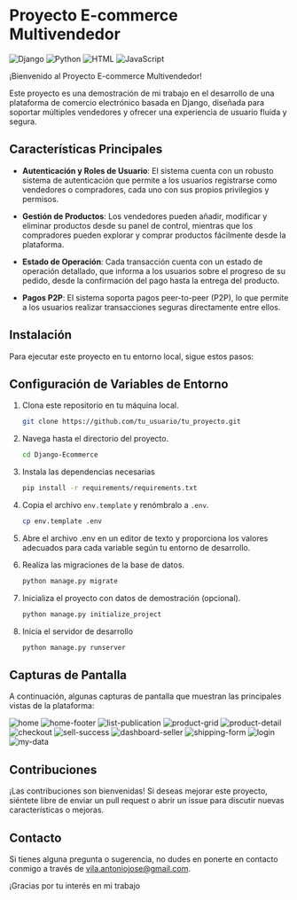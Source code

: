 
# Proyecto E-commerce Multivendedor
![Django](https://img.shields.io/badge/Made%20with-Django-green)
![Python](https://img.shields.io/badge/Made%20with-Python-blue)
![HTML](https://img.shields.io/badge/Made%20with-HTML-orange)
![JavaScript](https://img.shields.io/badge/Made%20with-JavaScript-yellow)


¡Bienvenido al Proyecto E-commerce Multivendedor!

Este proyecto es una demostración de mi trabajo en el desarrollo de una plataforma de comercio electrónico basada en Django, diseñada para soportar múltiples vendedores y ofrecer una experiencia de usuario fluida y segura.


## Características Principales

- **Autenticación y Roles de Usuario**: El sistema cuenta con un robusto sistema de autenticación que permite a los usuarios registrarse como vendedores o compradores, cada uno con sus propios privilegios y permisos.

- **Gestión de Productos**: Los vendedores pueden añadir, modificar y eliminar productos desde su panel de control, mientras que los compradores pueden explorar y comprar productos fácilmente desde la plataforma.

- **Estado de Operación**: Cada transacción cuenta con un estado de operación detallado, que informa a los usuarios sobre el progreso de su pedido, desde la confirmación del pago hasta la entrega del producto.

- **Pagos P2P**: El sistema soporta pagos peer-to-peer (P2P), lo que permite a los usuarios realizar transacciones seguras directamente entre ellos.

## Instalación

Para ejecutar este proyecto en tu entorno local, sigue estos pasos:

## Configuración de Variables de Entorno

1. Clona este repositorio en tu máquina local.
   ```bash
   git clone https://github.com/tu_usuario/tu_proyecto.git

2. Navega hasta el directorio del proyecto.
   ```bash
   cd Django-Ecommerce

3. Instala las dependencias necesarias
   ```bash
   pip install -r requirements/requirements.txt

4. Copia el archivo `env.template` y renómbralo a `.env`.
   ```bash
   cp env.template .env

5. Abre el archivo .env en un editor de texto y proporciona los valores adecuados para cada variable según tu entorno de desarrollo.

6. Realiza las migraciones de la base de datos.
   ```bash
   python manage.py migrate

7. Inicializa el proyecto con datos de demostración (opcional).
   ```bash
   python manage.py initialize_project

8. Inicia el servidor de desarrollo
   ```bash
   python manage.py runserver


## Capturas de Pantalla

A continuación, algunas capturas de pantalla que muestran las principales vistas de la plataforma:

![home](screenshots/home.png)
![home-footer](screenshots/home-footer.png)
![list-publication](screenshots/list-publication.png)
![product-grid](screenshots/product-grid.png)
![product-detail](screenshots/product-detail.png)
![checkout](screenshots/checkout.png)
![sell-success](screenshots/sell-success.png)
![dashboard-seller](screenshots/dashboard-seller.png)
![shipping-form](screenshots/shipping-from.png)
![login](screenshots/login.png)
![my-data](screenshots/my-data.png)


## Contribuciones

¡Las contribuciones son bienvenidas! Si deseas mejorar este proyecto, siéntete libre de enviar un pull request o abrir un issue para discutir nuevas características o mejoras.

## Contacto

Si tienes alguna pregunta o sugerencia, no dudes en ponerte en contacto conmigo a través de [vila.antoniojose@gmail.com](mailto:vila.antoniojose@gmail.com).

¡Gracias por tu interés en mi trabajo
